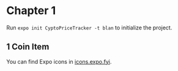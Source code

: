 # Chapter 1

Run `expo init CyptoPriceTracker -t blan` to initialize the project.

## 1 Coin Item

You can find Expo icons in [icons.expo.fyi](https://icons.expo.fyi/).
